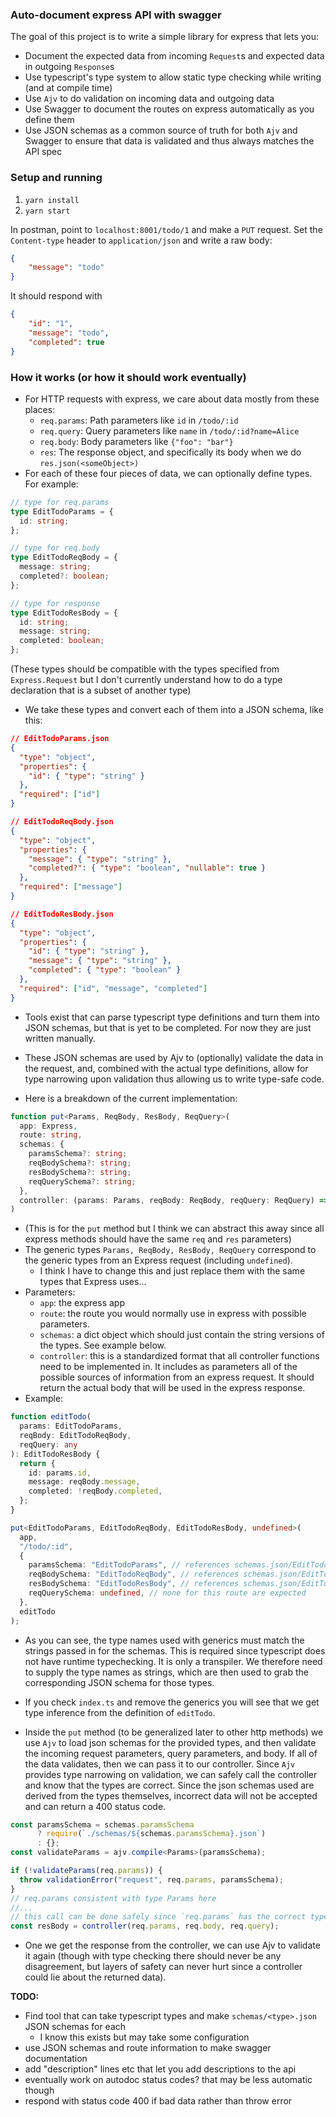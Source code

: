 ### Auto-document express API with swagger
The goal of this project is to write a simple library for express that lets you:
- Document the expected data from incoming `Request`s and expected data in outgoing `Response`s
- Use typescript's type system to allow static type checking while writing (and at compile time)
- Use `Ajv` to do validation on incoming data and outgoing data
- Use Swagger to document the routes on express automatically as you define them
- Use JSON schemas as a common source of truth for both `Ajv` and Swagger to ensure that data is validated and thus always matches the API spec

### Setup and running

1. `yarn install`
2. `yarn start`

In postman, point to `localhost:8001/todo/1` and make a `PUT` request. Set the `Content-type` header to `application/json` and write a raw body:
```json
{
    "message": "todo"
}
```
It should respond with
```json
{
    "id": "1",
    "message": "todo",
    "completed": true
}
```

### How it works (or how it should work eventually)
- For HTTP requests with express, we care about data mostly from these places:
  - `req.params`: Path parameters like `id` in `/todo/:id` 
  - `req.query`: Query parameters like `name` in `/todo/:id?name=Alice` 
  - `req.body`: Body parameters like `{"foo": "bar"}`
  - `res`: The response object, and specifically its body when we do `res.json(<someObject>)`
- For each of these four pieces of data, we can optionally define types. For example:
```ts
// type for req.params
type EditTodoParams = {
  id: string;
};

// type for req.body
type EditTodoReqBody = {
  message: string;
  completed?: boolean;
};

// type for response
type EditTodoResBody = {
  id: string;
  message: string;
  completed: boolean;
};
```
(These types should be compatible with the types specified from `Express.Request` but I don't currently understand how to do a type declaration that is a subset of another type)
- We take these types and convert each of them into a JSON schema, like this:
```json
// EditTodoParams.json
{
  "type": "object",
  "properties": {
    "id": { "type": "string" }
  },
  "required": ["id"]
}
```
```json
// EditTodoReqBody.json
{
  "type": "object",
  "properties": {
    "message": { "type": "string" },
    "completed?": { "type": "boolean", "nullable": true }
  },
  "required": ["message"]
}
```
```json
// EditTodoResBody.json
{
  "type": "object",
  "properties": {
    "id": { "type": "string" },
    "message": { "type": "string" },
    "completed": { "type": "boolean" }
  },
  "required": ["id", "message", "completed"]
}
```
- Tools exist that can parse typescript type definitions and turn them into JSON schemas, but that is yet to be completed. For now they are just written manually.
- These JSON schemas are used by Ajv to (optionally) validate the data in the request, and, combined with the actual type definitions, allow for type narrowing upon validation thus allowing us to write type-safe code.

- Here is a breakdown of the current implementation:
```ts
function put<Params, ReqBody, ResBody, ReqQuery>(
  app: Express,
  route: string,
  schemas: {
    paramsSchema?: string;
    reqBodySchema?: string;
    resBodySchema?: string;
    reqQuerySchema?: string;
  },
  controller: (params: Params, reqBody: ReqBody, reqQuery: ReqQuery) => ResBody
)
```
- (This is for the `put` method but I think we can abstract this away since all express methods should have the same `req` and `res` parameters)
- The generic types `Params, ReqBody, ResBody, ReqQuery` correspond to the generic types from an Express request (including `undefined`).
  - I think I have to change this and just replace them with the same types that Express uses...
- Parameters:
  - `app`: the express app
  - `route`: the route you would normally use in express with possible parameters.
  - `schemas`: a dict object which should just contain the string versions of the types. See example below.
  - `controller`: this is a standardized format that all controller functions need to be implemented in. It includes as parameters all of the possible sources of information from an express request. It should return the actual body that will be used in the express response.
- Example:
```ts
function editTodo(
  params: EditTodoParams,
  reqBody: EditTodoReqBody,
  reqQuery: any
): EditTodoResBody {
  return {
    id: params.id,
    message: reqBody.message,
    completed: !reqBody.completed,
  };
}

put<EditTodoParams, EditTodoReqBody, EditTodoResBody, undefined>(
  app,
  "/todo/:id",
  {
    paramsSchema: "EditTodoParams", // references schemas.json/EditTodoParams
    reqBodySchema: "EditTodoReqBody", // references schemas.json/EditTodoReqBody
    resBodySchema: "EditTodoResBody", // references schemas.json/EditTodoResBody
    reqQuerySchema: undefined, // none for this route are expected
  },
  editTodo
);
```
- As you can see, the type names used with generics must match the strings passed in for the schemas. This is required since typescript does not have runtime typechecking. It is only a transpiler. We therefore need to supply the type names as strings, which are then used to grab the corresponding JSON schema for those types.
- If you check `index.ts` and remove the generics you will see that we get type inference from the definition of `editTodo`.

- Inside the `put` method (to be generalized later to other http methods) we use `Ajv` to load json schemas for the provided types, and then validate the incoming request parameters, query parameters, and body. If all of the data validates, then we can pass it to our controller. Since `Ajv` provides type narrowing on validation, we can safely call the controller and know that the types are correct. Since the json schemas used are derived from the types themselves, incorrect data will not be accepted and can return a 400 status code.
```ts
const paramsSchema = schemas.paramsSchema
      ? require(`./schemas/${schemas.paramsSchema}.json`)
      : {};
const validateParams = ajv.compile<Params>(paramsSchema);

if (!validateParams(req.params)) {
  throw validationError("request", req.params, paramsSchema);
}
// req.params consistent with type Params here
//...
// this call can be done safely since `req.params` has the correct type Params for controller argument
const resBody = controller(req.params, req.body, req.query);
```
- One we get the response from the controller, we can use Ajv to validate it again (though with type checking there should never be any disagreement, but layers of safety can never hurt since a controller could lie about the returned data).

**TODO:**
- Find tool that can take typescript types and make `schemas/<type>.json` JSON schemas for each
  - I know this exists but may take some configuration
- use JSON schemas and route information to make swagger documentation
- add "description" lines etc that let you add descriptions to the api
- eventually work on autodoc status codes? that may be less automatic though
- respond with status code 400 if bad data rather than throw error